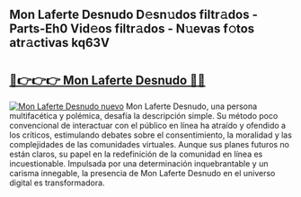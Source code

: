 ## Mon Laferte Desnudo D𝚎sn𝚞dos filtr𝚊dos - Parts-Eh0 Vid𝚎os filtr𝚊dos - N𝚞evas f𝚘tos atr𝚊ctivas kq63V

# <h2><a href="http://mbdpuw.tromn.icu/?c=Mon+Laferte+Desnudo">🔗👉👉👉 Mon Laferte Desnudo 🔗🔗</a></h2>

[![Mon Laferte Desnudo nuevo](https://i.imgur.com/pEAQMta.gif)](http://mbdpuw.tromn.icu/?c=Mon+Laferte+Desnudo)
Mon Laferte Desnudo, una persona multifacética y polémica, desafía la descripción simple. Su método poco convencional de interactuar con el público en línea ha atraído y ofendido a los críticos, estimulando debates sobre el consentimiento, la moralidad y las complejidades de las comunidades virtuales. Aunque sus planes futuros no están claros, su papel en la redefinición de la comunidad en línea es incuestionable. Impulsada por una determinación inquebrantable y un carisma innegable, la presencia de Mon Laferte Desnudo en el universo digital es transformadora.
